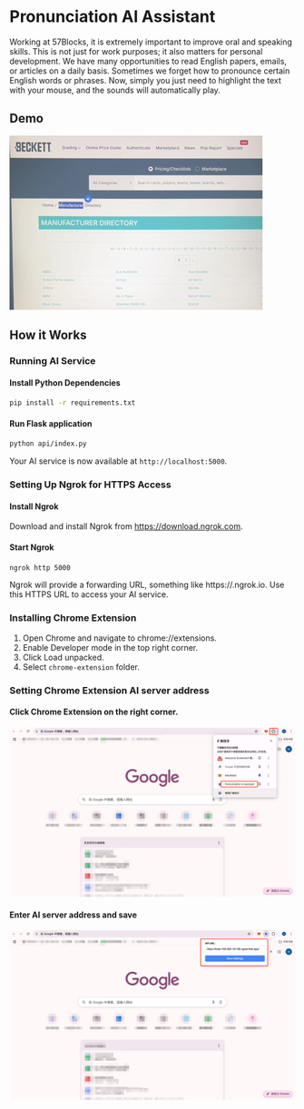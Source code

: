 # Pronunciation AI Assistant

Working at 57Blocks, it is extremely important to improve oral and speaking skills. This is not just for work purposes; it also matters for personal development. We have many opportunities to read English papers, emails, or articles on a daily basis. Sometimes we forget how to pronounce certain English words or phrases. Now,  simply you just need to highlight the text with your mouse, and the sounds will automatically play.

## Demo

[![example-thumb.png](/docs/example-thumb.png)](/docs/example.mp4)

## How it Works

### Running AI Service

#### Install Python Dependencies

```bash
pip install -r requirements.txt
```

#### Run Flask application

```bash
python api/index.py
```

Your AI service is now available at `http://localhost:5000`.

### Setting Up Ngrok for HTTPS Access

#### Install Ngrok

Download and install Ngrok from https://download.ngrok.com.

#### Start Ngrok

```bash
ngrok http 5000
```

Ngrok will provide a forwarding URL, something like https://<your-ngrok-id>.ngrok.io. Use this HTTPS URL to access your AI service.

### Installing Chrome Extension

1. Open Chrome and navigate to chrome://extensions.
2. Enable Developer mode in the top right corner.
3. Click Load unpacked.
4. Select `chrome-extension` folder.

### Setting Chrome Extension AI server address

#### Click Chrome Extension on the right corner.
![screenshot1.png](/docs/screenshot1.png)

#### Enter AI server address and save
![screenshot2.png](/docs/screenshot2.png)
